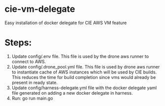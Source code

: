 # cie-vm-delegate
Easy installation of docker delegate for CIE AWS VM feature

# Steps:
1. Update config/.env file. This file is used by the drone aws runner to connect to AWS.
2. Update config/.drone_pool.yml file. This file is used by drone aws runner to instantiate cache of AWS instances which will be used by CIE builds. This reduces the time for build completion since vms would already be present in ready state.
3. Update config/harness-delegate.yml file with the docker delegate yaml file generated on adding a new docker delegate in harness.
4. Run: go run main.go 
